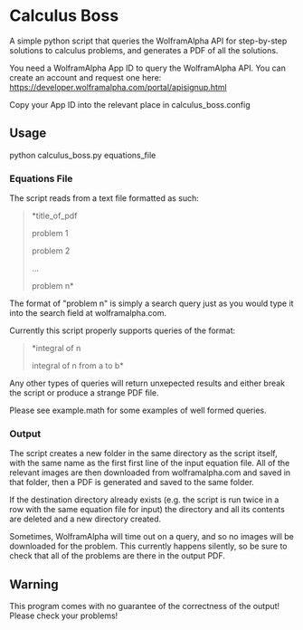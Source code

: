 # Calculus Boss
A simple python script that queries the WolframAlpha API for step-by-step solutions to calculus problems, and generates a PDF of all the solutions.

You need a WolframAlpha App ID to query the WolframAlpha API. You can create an account and request one here: https://developer.wolframalpha.com/portal/apisignup.html

Copy your App ID into the relevant place in calculus_boss.config

## Usage

python calculus_boss.py equations_file

### Equations File

The script reads from a text file formatted as such:

>*title_of_pdf
>
>problem 1
>
>problem 2
>
>...
>
>problem n*

The format of "problem n" is simply a search query just as you would type it into the search field at wolframalpha.com.

Currently this script properly supports queries of the format:

>*integral of n
>
>integral of n from a to b*

Any other types of queries will return unxepected results and either break the script or produce a strange PDF file.

Please see example.math for some examples of well formed queries.

### Output

The script creates a new folder in the same directory as the script itself, with the same name as the first first line of the input equation file. All of the relevant images are then downloaded from wolframalpha.com and saved in that folder, then a PDF is generated and saved to the same folder.

If the destination directory already exists (e.g. the script is run twice in a row with the same equation file for input) the directory and all its contents are deleted and a new directory created.

Sometimes, WolframAlpha will time out on a query, and so no images will be downloaded for the problem. This currently happens silently, so be sure to check that all of the problems are there in the output PDF.

## Warning

This program comes with no guarantee of the correctness of the output! Please check your problems!

